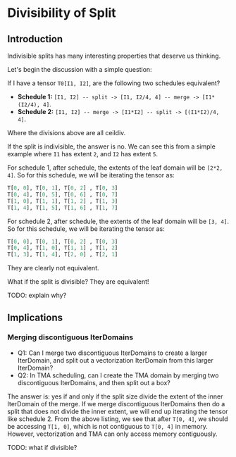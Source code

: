 # Divisibility of Split

## Introduction

Indivisible splits has many interesting properties that deserve us thinking.

Let's begin the discussion with a simple question:

If I have a tensor `T0[I1, I2]`, are the following two schedules equivalent?

- **Schedule 1:** `[I1, I2] -- split -> [I1, I2/4, 4] -- merge -> [I1*(I2/4), 4]`.
- **Schedule 2:** `[I1, I2] -- merge -> [I1*I2] -- split -> [(I1*I2)/4, 4]`.

Where the divisions above are all ceildiv.

If the split is indivisible, the answer is no.
We can see this from a simple example where `I1` has extent `2`, and `I2` has extent `5`.

For schedule 1, after schedule, the extents of the leaf domain will be `[2*2, 4]`.
So for this schedule, we will be iterating the tensor as:

```python
T[0, 0], T[0, 1], T[0, 2] , T[0, 3]
T[0, 4], T[0, 5], T[0, 6] , T[0, 7]
T[1, 0], T[1, 1], T[1, 2] , T[1, 3]
T[1, 4], T[1, 5], T[1, 6] , T[1, 7]
```

For schedule 2, after schedule, the extents of the leaf domain will be `[3, 4]`.
So for this schedule, we will be iterating the tensor as:

```python
T[0, 0], T[0, 1], T[0, 2] , T[0, 3]
T[0, 4], T[1, 0], T[1, 1] , T[1, 2]
T[1, 3], T[1, 4], T[2, 0] , T[2, 1]
```

They are clearly not equivalent.

What if the split is divisible? They are equivalent!

TODO: explain why?

## Implications

### Merging discontiguous IterDomains

- Q1: Can I merge two discontiguous IterDomains to create a larger IterDomain, and split out a vectorization IterDomain from this larger IterDomain?
- Q2: In TMA scheduling, can I create the TMA domain by merging two discontiguous IterDomains, and then split out a box?

The answer is: yes if and only if the split size divide the extent of the inner IterDomain of the merge.
If we merge discontiguous IterDomains then do a split that does not divide the inner extent,
we will end up iterating the tensor like schedule 2.
From the above listing, we see that after `T[0, 4]`, we should be accessing `T[1, 0]`,
which is not contiguous to `T[0, 4]` in memory.
However, vectorization and TMA can only access memory contiguously.

TODO: what if divisible?
